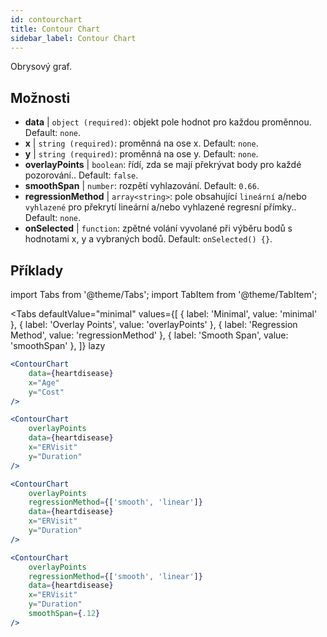 ```yaml
---
id: contourchart
title: Contour Chart
sidebar_label: Contour Chart
---
```


Obrysový graf.

## Možnosti

* __data__ | `object (required)`: objekt pole hodnot pro každou proměnnou. Default: `none`.
* __x__ | `string (required)`: proměnná na ose x. Default: `none`.
* __y__ | `string (required)`: proměnná na ose y. Default: `none`.
* __overlayPoints__ | `boolean`: řídí, zda se mají překrývat body pro každé pozorování.. Default: `false`.
* __smoothSpan__ | `number`: rozpětí vyhlazování. Default: `0.66`.
* __regressionMethod__ | `array<string>`: pole obsahující `lineární` a/nebo `vyhlazené` pro překrytí lineární a/nebo vyhlazené regresní přímky.. Default: `none`.
* __onSelected__ | `function`: zpětné volání vyvolané při výběru bodů s hodnotami x, y a vybraných bodů. Default: `onSelected() {}`.


## Příklady

import Tabs from '@theme/Tabs';
import TabItem from '@theme/TabItem';

<Tabs
    defaultValue="minimal"
    values={[
        { label: 'Minimal', value: 'minimal' },
        { label: 'Overlay Points', value: 'overlayPoints' },
        { label: 'Regression Method', value: 'regressionMethod' },
        { label: 'Smooth Span', value: 'smoothSpan' },
    ]}
    lazy
>

<TabItem value="minimal">

```jsx live
<ContourChart 
    data={heartdisease} 
    x="Age"
    y="Cost"
/>
```

</TabItem>

<TabItem value="overlayPoints">

```jsx live
<ContourChart 
    overlayPoints 
    data={heartdisease} 
    x="ERVisit"
    y="Duration"
/>
```

</TabItem>

<TabItem value="regressionMethod">

```jsx live
<ContourChart 
    overlayPoints 
    regressionMethod={['smooth', 'linear']}
    data={heartdisease} 
    x="ERVisit"
    y="Duration"
/>
```

</TabItem>

<TabItem value="smoothSpan">

```jsx live
<ContourChart 
    overlayPoints 
    regressionMethod={['smooth', 'linear']}
    data={heartdisease} 
    x="ERVisit"
    y="Duration"
    smoothSpan={.12}
/>
```

</TabItem>

</Tabs>
